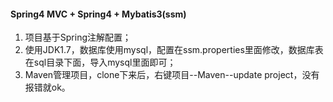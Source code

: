 #### Spring4 MVC + Spring4 + Mybatis3(ssm)

1. 项目基于Spring注解配置；
2. 使用JDK1.7，数据库使用mysql，配置在ssm.properties里面修改，数据库表在sql目录下面，导入mysql里面即可；
3. Maven管理项目，clone下来后，右键项目--Maven--update project，没有报错就ok。
